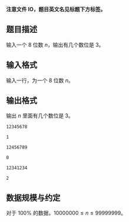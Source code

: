 **注意文件 IO，题目英文名见标题下方标签。**

## 题目描述

输入一个 $8$ 位数 $n$，输出有几个数位是 $3$。

## 输入格式

输入一行，为一个 $8$ 位数 $n$。

## 输出格式

输出 $n$ 里面有几个数位是 $3$。

```input1
12345678
```

```output1
1
```

```input2
12456789
```

```output2
0
```

```input3
12341234
```

```output3
2
```


## 数据规模与约定

对于 $100\%$ 的数据，$10000000\le n \le 99999999$。
